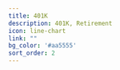 ```yaml
---
title: 401K
description: 401K, Retirement
icon: line-chart
link: ""
bg_color: '#aa5555'
sort_order: 2
---
```

